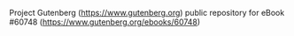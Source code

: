 Project Gutenberg (https://www.gutenberg.org) public repository for eBook #60748 (https://www.gutenberg.org/ebooks/60748)
